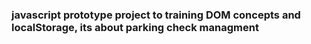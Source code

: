 
### javascript prototype project to training DOM concepts and localStorage, its about parking check managment
